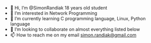 - 👋 Hi, I’m @SimonRandiak 18 years old student 
- 👀 I’m interested in Network Programming
- 🌱 I’m currently learning C programming language, Linux, Python language
- 💞️ I’m looking to collaborate on almost everything listed below 
- 📫 How to reach me on my email simon.randiak@gmail.com

<!---
SimonRandiak/SimonRandiak is a ✨ special ✨ repository because its `README.md` (this file) appears on your GitHub profile.
You can click the Preview link to take a look at your changes.
--->
